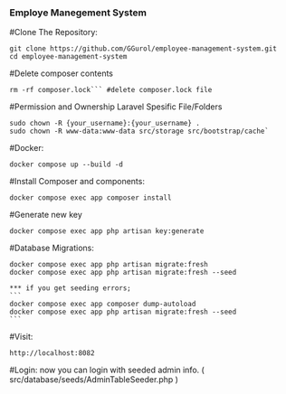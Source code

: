 ### Employe Manegement System ###

#Clone The Repository:
```
git clone https://github.com/GGurol/employee-management-system.git
cd employee-management-system
```

#Delete composer contents
```
rm -rf composer.lock``` #delete composer.lock file
```

#Permission and Ownership Laravel Spesific File/Folders
```
sudo chown -R {your_username}:{your_username} .
sudo chown -R www-data:www-data src/storage src/bootstrap/cache`
```

#Docker:
```
docker compose up --build -d
```

#Install Composer and components:
```
docker compose exec app composer install
```
    
#Generate new key
```
docker compose exec app php artisan key:generate
```
    
#Database Migrations:
```
docker compose exec app php artisan migrate:fresh
docker compose exec app php artisan migrate:fresh --seed
```
    *** if you get seeding errors;
    ```
    docker compose exec app composer dump-autoload
    docker compose exec app php artisan migrate:fresh --seed
    ```

#Visit:
```
http://localhost:8082
```

#Login:
    now you can login with seeded admin info. ( src/database/seeds/AdminTableSeeder.php )

    
    
